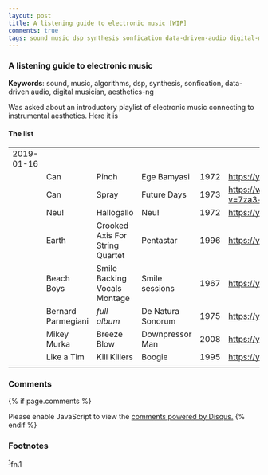 ```yaml
---
layout: post
title: A listening guide to electronic music [WIP]
comments: true
tags: sound music dsp synthesis sonfication data-driven-audio digital-musician aesthetics-ng
---
```


### A listening guide to electronic music

__Keywords__: sound, music, algorithms, dsp, synthesis, sonfication, data-driven audio, digital musician, aesthetics-ng

Was asked about an introductory playlist of electronic music
connecting to instrumental aesthetics. Here it is

#### The list

|                       |                    |                                 |                   |      |                                               |
|-----------------------|--------------------|---------------------------------|-------------------|------|-----------------------------------------------|
| 2019-01-16 |                    |                                 |                   |      |                                               |
|                       | Can                | Pinch                           | Ege Bamyasi       | 1972 | <https://youtu.be/Hls8WnUfHbY>                |
|                       | Can                | Spray                           | Future Days       | 1973 | <https://www.youtube.com/watch?v=7za3-tbYtPU> |
|                       | Neu!               | Hallogallo                      | Neu!              | 1972 | <https://youtu.be/zndpi8tNZyQ>                |
|                       | Earth              | Crooked Axis For String Quartet | Pentastar         | 1996 | <https://youtu.be/apmIX4piRsQ>                |
|                       | Beach Boys         | Smile Backing Vocals Montage    | Smile sessions    | 1967 | <https://youtu.be/0DIzxxAiyQI>                |
|                       | Bernard Parmegiani | *full album*                    | De Natura Sonorum | 1975 | <https://youtu.be/c_JHjUFfOs8>                |
|                       | Mikey Murka        | Breeze Blow                     | Downpressor Man   | 2008 | <https://youtu.be/5lJ4fpo0JaA>                |
|                       | Like a Tim         | Kill Killers                    | Boogie            | 1995 | <https://youtu.be/Rkl_DGNSgNw>                |
|                       |                    |                                 |                   |      |                                               |

### Comments

{% if page.comments %}
<div id="disqus_thread"></div>
<script>

/**
*  RECOMMENDED CONFIGURATION VARIABLES: EDIT AND UNCOMMENT THE SECTION BELOW TO INSERT DYNAMIC VALUES FROM YOUR PLATFORM OR CMS.
*  LEARN WHY DEFINING THESE VARIABLES IS IMPORTANT: https://disqus.com/admin/universalcode/#configuration-variables*/
/*
var disqus_config = function () {
this.page.url = PAGE_URL;  // Replace PAGE_URL with your page's canonical URL variable
this.page.identifier = PAGE_IDENTIFIER; // Replace PAGE_IDENTIFIER with your page's unique identifier variable
};
*/
(function() { // DON'T EDIT BELOW THIS LINE
var d = document, s = d.createElement('script');
s.src = '//x75.disqus.com/embed.js';
s.setAttribute('data-timestamp', +new Date());
(d.head || d.body).appendChild(s);
})();
</script>
<noscript>Please enable JavaScript to view the <a href="https://disqus.com/?ref_noscript">comments powered by Disqus.</a></noscript>
{% endif %}

### Footnotes

<sup><a id="fn.1" href="#fnr.1">1</a></sup>fn.1
